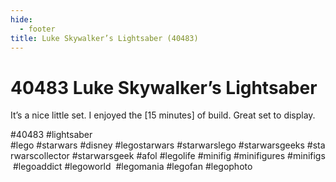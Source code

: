 ```yaml
---
hide:
  - footer
title: Luke Skywalker’s Lightsaber (40483)
---
```


# 40483 Luke Skywalker’s Lightsaber

It’s a nice little set. I enjoyed the [15 minutes] of build. Great set to display. 

#40483 
 #lightsaber
#lego #starwars #disney #legostarwars #starwarslego #starwarsgeeks #starwarscollector #starwarsgeek #afol #legolife #minifig #minifigures #minifigs #legoaddict #legoworld  #legomania #legofan #legophoto 

